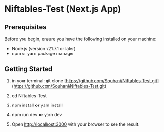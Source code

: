 # Niftables-Test (Next.js App)

## Prerequisites

Before you begin, ensure you have the following installed on your machine:

- Node.js (version v21.7.1 or later)
- npm or yarn package manager


## Getting Started

1. in your terminal: git clone [https://github.com/Souhani/Niftables-Test.git](https://github.com/Souhani/Niftables-Test.git)
2.  cd Niftables-Test

3.  npm install **or** yarn install

4.  npm run dev **or** yarn dev

5. Open [http://localhost:3000](http://localhost:3000) with your browser to see the result.
